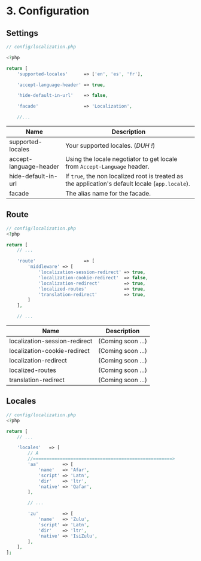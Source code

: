 # 3. Configuration

## Settings

```php
// config/localization.php

<?php

return [
    'supported-locales'      => ['en', 'es', 'fr'],

    'accept-language-header' => true,

    'hide-default-in-url'    => false,

    'facade'                 => 'Localization',

    //...
```

| Name                   | Description                                                                                      |
| ---------------------- | ------------------------------------------------------------------------------------------------ |
| supported-locales      | Your supported locales. (*DUH !*)                                                                |
| accept-language-header | Using the locale negotiator to get locale from `Accept-Language` header.                         |
| hide-default-in-url    | If `true`, the non localized root is treated as the application's default locale (`app.locale`). |
| facade                 | The alias name for the facade.                                                                   |

## Route

```php
// config/localization.php
<?php

return [
    // ...

    'route'                  => [
        'middleware' => [
            'localization-session-redirect' => true,
            'localization-cookie-redirect'  => false,
            'localization-redirect'         => true,
            'localized-routes'              => true,
            'translation-redirect'          => true,
        ]
    ],

    // ...
```

| Name                          | Description                                                                                      |
| ----------------------------- | ------------------------------------------------------------------------------------------------ |
| localization-session-redirect | (Coming soon &hellip;)                                                                           |
| localization-cookie-redirect  | (Coming soon &hellip;)                                                                           |
| localization-redirect         | (Coming soon &hellip;)                                                                           |
| localized-routes              | (Coming soon &hellip;)                                                                           |
| translation-redirect          | (Coming soon &hellip;)                                                                           |

## Locales

```php
// config/localization.php
<?php

return [
    // ...

    'locales'   => [
        // A
        //====================================================>
        'aa'         => [
            'name'   => 'Afar',
            'script' => 'Latn',
            'dir'    => 'ltr',
            'native' => 'Qafar',
        ],

        // ...

        'zu'         => [
            'name'   => 'Zulu',
            'script' => 'Latn',
            'dir'    => 'ltr',
            'native' => 'IsiZulu',
        ],
    ],
];
```

